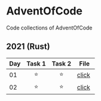 # AdventOfCode
Code collections of AdventOfCode

## 2021 (Rust)

| Day | Task 1 | Task 2 | File |
|---|:---:|:---:|---|
|01| ⭐️ | ⭐️ | [click](2021/src/day_01.rs) |
|02| ⭐️ | ⭐️ | [click](2021/src/day_02.rs) |
